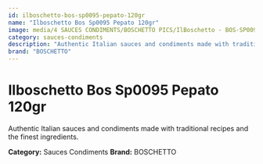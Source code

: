 ```yaml
---
id: ilboschetto-bos-sp0095-pepato-120gr
name: "Ilboschetto Bos Sp0095 Pepato 120gr"
image: media/4 SAUCES CONDIMENTS/BOSCHETTO PICS/IlBoschetto - BOS-SP0095 Pepato 120GR.png
category: sauces-condiments
description: "Authentic Italian sauces and condiments made with traditional recipes and the finest ingredients."
brand: "BOSCHETTO"
---
```


# Ilboschetto Bos Sp0095 Pepato 120gr

Authentic Italian sauces and condiments made with traditional recipes and the finest ingredients.

**Category:** Sauces Condiments
**Brand:** BOSCHETTO

